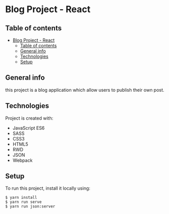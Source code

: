 # Blog Project - React

## Table of contents
- [Blog Project - React](#blog-project---react)
  - [Table of contents](#table-of-contents)
  - [General info](#general-info)
  - [Technologies](#technologies)
  - [Setup](#setup)

## General info

this project is a blog application which allow users to publish their own post. 
	
## Technologies

Project is created with:
* JavaScript ES6
* SASS
* CSS3
* HTML5
* RWD
* JSON
* Webpack
	
## Setup
To run this project, install it locally using:


```
$ yarn install
$ yarn run serve
$ yarn run json:server

```
